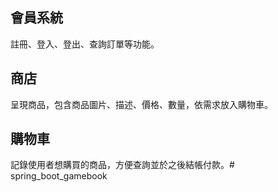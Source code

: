 ## 會員系統

註冊、登入、登出、查詢訂單等功能。

## 商店

呈現商品，包含商品圖片、描述、價格、數量，依需求放入購物車。

## 購物車

記錄使用者想購買的商品，方便查詢並於之後結帳付款。# spring_boot_gamebook
